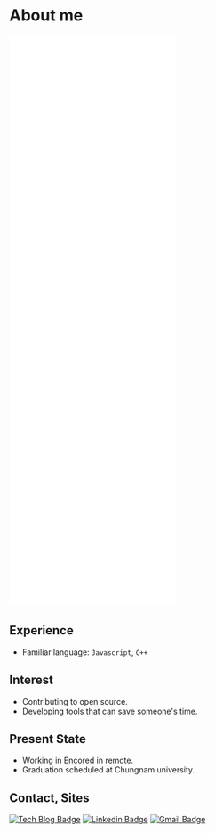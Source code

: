 # About me

<!-- <p> <img src="https://komarev.com/ghpvc/?username=jopemachine" alt="jopemachine" /> </p> -->

<img src="https://github.com/jopemachine/jopemachine/blob/master/github-metrics.svg" />

<!-- <p> <img src="https://github-readme-stats-jopemachine-deploy.vercel.app/api?username=jopemachine&count_private=true&show_icons=true" alt="jopemachine" /> </p> -->

## Experience 

<!-- TODO: Write more description here...  -->
<!-- * (20.03 ~ 20.08) maintenance Enertalk -->

* Familiar language: `Javascript`, `C++`

## Interest

* Contributing to open source.
* Developing tools that can save someone's time.

## Present State

* Working in [Encored](https://encoredtech.com/) in remote.
* Graduation scheduled at Chungnam university.

## Contact, Sites

[![Tech Blog Badge](http://img.shields.io/badge/-Tech%20blog-black?style=flat-square&logo=github&link=https://jopemachine.github.io/)](https://jopemachine.github.io/)
[![Linkedin Badge](https://img.shields.io/badge/-LinkedIn-blue?style=flat-square&logo=Linkedin&logoColor=white&link=https://www.linkedin.com/in/gyu-bong-lee-a1a76b197/)](https://www.linkedin.com/in/gyu-bong-lee-a1a76b197/)
[![Gmail Badge](https://img.shields.io/badge/Gmail-d14836?style=flat-square&logo=Gmail&logoColor=white&link=mailto:jopemachine@gmail.com)](mailto:jopemachine@gmail.com)

